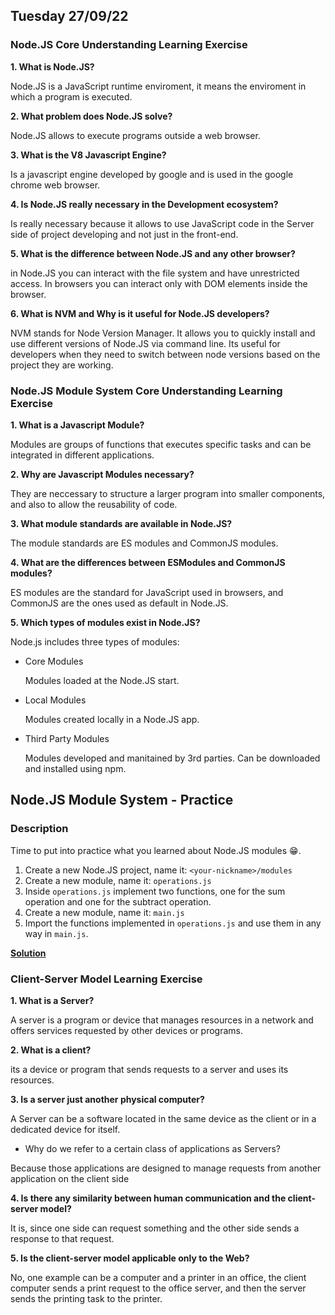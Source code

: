 ## Tuesday 27/09/22

### Node.JS Core Understanding Learning Exercise

**1. What is Node.JS?**

Node.JS is a JavaScript runtime enviroment, it means the enviroment in which a program is executed.


**2. What problem does Node.JS solve?**

Node.JS allows to execute programs outside a web browser.

**3. What is the V8 Javascript Engine?**

Is a javascript engine developed by google and is used in the google chrome web browser.

**4. Is Node.JS really necessary in the Development ecosystem?**

Is really necessary because it allows to use JavaScript code in the Server side of project developing and not just in the front-end.

**5. What is the difference between Node.JS and any other browser?**

in Node.JS you can interact with the file system and have unrestricted access. In browsers you can interact only with DOM elements inside the browser.

**6. What is NVM and Why is it useful for Node.JS developers?**

NVM stands for Node Version Manager. It allows you to quickly install and use different versions of Node.JS via command line. Its useful for developers when they need to switch between node versions based on the project they are working.


### Node.JS Module System Core Understanding Learning Exercise

**1. What is a Javascript Module?**

Modules are groups of functions that executes specific tasks and can be integrated in different applications.

**2. Why are Javascript Modules necessary?**

They are neccessary to structure a larger program into smaller components, and also to allow the reusability of code.

**3. What module standards are available in Node.JS?**

The module standards are ES modules and CommonJS modules.

**4. What are the differences between ESModules and CommonJS modules?**

ES modules are the standard for JavaScript used in browsers, and CommonJS are the ones used as default in Node.JS.

**5. Which types of modules exist in Node.JS?**

Node.js includes three types of modules:

- Core Modules

  Modules loaded at the Node.JS start.

- Local Modules

  Modules created locally in a Node.JS app.

- Third Party Modules

  Modules developed and manitained by 3rd parties. Can be downloaded and installed using npm.

## Node.JS Module System - Practice

### Description

Time to put into practice what you learned about Node.JS modules 😁.

1. Create a new Node.JS project, name it: `<your-nickname>/modules`
2. Create a new module, name it: `operations.js`
3. Inside `operations.js` implement two functions, one for the sum operation
   and one for the subtract operation.
4. Create a new module, name it: `main.js`
5. Import the functions implemented in `operations.js` and use them in any
   way in `main.js`.

[**Solution**](https://github.com/kennethpHN/core-code-from-scratch/tree/main/week11/Tuesday-27-09-22/kennethpHN)

### Client-Server Model Learning Exercise

**1. What is a Server?**

A server is a program or device that manages resources in a network and offers services requested by other devices or programs.

**2. What is a client?**

its a device or program that sends requests to a server and uses its resources.

**3. Is a server just another physical computer?**

A Server can be a software located in the same device as the client or in a dedicated device for itself.

  - Why do we refer to a certain class of applications as Servers?
  
  Because those applications are designed to manage requests from another application on the client side

**4. Is there any similarity between human communication and the client-server model?**

It is, since one side can request something and the other side sends a response to that request.

**5. Is the client-server model applicable only to the Web?**

No, one example can be a computer and a printer in an office, the client computer sends a print request to the office server, and then the server sends the printing task to the printer.


  

  
